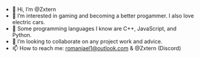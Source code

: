 - 👋 Hi, I’m @Zxtern
- 👀 I’m interested in gaming and becoming a better progammer. I also love electric cars.
- 🌱 Some programming languages I know are C++, JavaScript, and Python.
- 💞️ I’m looking to collaborate on any project work and advice.
- 📫 How to reach me: romanjael1@outlook.com & @Zxtern (Discord)

<!---
Zxtern/Zxtern is a ✨ special ✨ repository because its `README.md` (this file) appears on your GitHub profile.
You can click the Preview link to take a look at your changes.
--->
